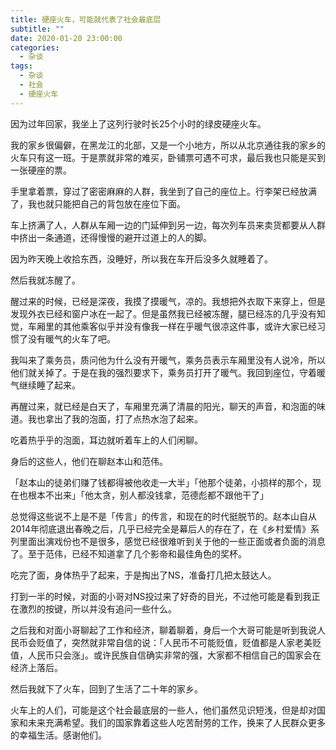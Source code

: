 ```yaml
---
title: 硬座火车，可能就代表了社会最底层
subtitle: ""
date: 2020-01-20 23:00:00
categories: 
  - 杂谈
tags: 
  - 杂谈
  - 社会
  - 硬座火车
---
```



因为过年回家，我坐上了这列行驶时长25个小时的绿皮硬座火车。

我的家乡很偏僻，在黑龙江的北部，又是一个小地方，所以从北京通往我的家乡的火车只有这一班。于是票就非常的难买，卧铺票可遇不可求，最后我也只能是买到一张硬座的票。

手里拿着票，穿过了密密麻麻的人群，我坐到了自己的座位上。行李架已经放满了，我也就只能把自己的背包放在座位下面。

车上挤满了人，人群从车厢一边的门延伸到另一边，每次列车员来卖货都要从人群中挤出一条通道，还得慢慢的避开过道上的人的脚。

因为昨天晚上收拾东西，没睡好，所以我在车开后没多久就睡着了。

然后我就冻醒了。

醒过来的时候，已经是深夜，我摸了摸暖气，凉的。我想把外衣取下来穿上，但是发现外衣已经和窗户冰在一起了。但是虽然我已经被冻醒，腿已经冻的几乎没有知觉，车厢里的其他乘客似乎并没有像我一样在乎暖气很凉这件事，或许大家已经习惯了没有暖气的火车了吧。

我叫来了乘务员，质问他为什么没有开暖气，乘务员表示车厢里没有人说冷，所以他们就关掉了。于是在我的强烈要求下，乘务员打开了暖气。我回到座位，守着暖气继续睡了起来。

再醒过来，就已经是白天了，车厢里充满了清晨的阳光，聊天的声音，和泡面的味道。我也拿出了我的泡面，打了点热水泡了起来。

吃着热乎乎的泡面，耳边就听着车上的人们闲聊。

身后的这些人，他们在聊赵本山和范伟。

「赵本山的徒弟们赚了钱都得被他收走一大半」「他那个徒弟，小损样的那个，现在也根本不出来」「他太贪，别人都没钱拿，范德彪都不跟他干了」

总觉得这些说不上是不是「传言」的传言，和现在的时代挺脱节的。赵本山自从2014年彻底退出春晚之后，几乎已经完全是幕后人的存在了，在《乡村爱情》系列里面出演戏份也不是很多，感觉已经很难听到关于他的一些正面或者负面的消息了。至于范伟，已经不知道拿了几个影帝和最佳角色的奖杯。

吃完了面，身体热乎了起来，于是掏出了NS，准备打几把太鼓达人。

打到一半的时候，对面的小哥对NS投过来了好奇的目光，不过他可能是看到我正在激烈的按键，所以并没有追问一些什么。

之后我和对面小哥聊起了工作和经济，聊着聊着，身后一个大哥可能是听到我说人民币会贬值了，突然就非常自信的说：「人民币不可能贬值，贬值都是人家老美贬值，人民币只会涨」。或许民族自信确实非常的强，大家都不相信自己的国家会在经济上落后。

然后我就下了火车，回到了生活了二十年的家乡。

火车上的人们，可能是这个社会最底层的一些人，他们虽然见识短浅，但是却对国家和未来充满希望。我们的国家靠着这些人吃苦耐劳的工作，换来了人民群众更多的幸福生活。感谢他们。